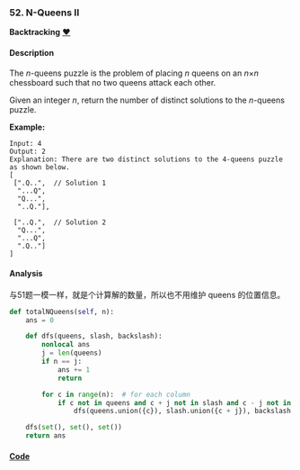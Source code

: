 ### 52. N-Queens II

**Backtracking**    [❤️](https://leetcode.com/problems/n-queens-ii)    

#### Description

The _n_-queens puzzle is the problem of placing _n_ queens on an _n_×_n_ chessboard such that no two queens attack each other.

Given an integer _n_, return the number of distinct solutions to the _n_-queens puzzle.

**Example:**

```
Input: 4
Output: 2
Explanation: There are two distinct solutions to the 4-queens puzzle as shown below.
[
 [".Q..",  // Solution 1
  "...Q",
  "Q...",
  "..Q."],

 ["..Q.",  // Solution 2
  "Q...",
  "...Q",
  ".Q.."]
]
```

#### Analysis

与51题一模一样，就是个计算解的数量，所以也不用维护 queens 的位置信息。

```python
def totalNQueens(self, n):
    ans = 0

    def dfs(queens, slash, backslash):
        nonlocal ans
        j = len(queens)
        if n == j:
            ans += 1
            return

        for c in range(n):  # for each column
            if c not in queens and c + j not in slash and c - j not in backslash:
                dfs(queens.union({c}), slash.union({c + j}), backslash.union({c - j}))

    dfs(set(), set(), set())
    return ans
```

#### [Code](../python/52.%20N-Queens%20II.py)
